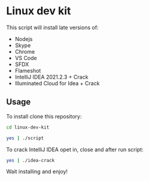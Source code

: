# Linux dev kit

This script will install late versions of:
* Nodejs
* Skype
* Chrome
* VS Code
* SFDX
* Flameshot
* IntelliJ IDEA 2021.2.3 + Crack
* Illuminated Cloud for Idea + Crack


## Usage
To install clone this repository:

```bash
cd linux-dev-kit
```
```bash
yes | ./script
```

To crack IntelliJ IDEA opet in, close and after run script: 
```bash
yes | ./idea-crack
```

Wait installing and enjoy!